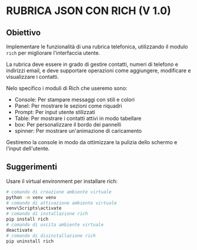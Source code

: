 # RUBRICA JSON CON RICH (V 1.0)
## Obiettivo

Implementare le funzionalità di una rubrica telefonica, utilizzando il modulo `rich` per migliorare l'interfaccia utente.

La rubrica deve essere in grado di gestire contatti, numeri di telefono e indirizzi email, e deve supportare operazioni come aggiungere, modificare e visualizzare i contatti.

Nelo specifico i moduli di Rich che useremo sono:

- Console: Per stampare messaggi con stili e colori
- Panel: Per mostrare le sezioni come riquadri
- Prompt: Per input utente stilizzati
- Table: Per mostrare i contatti attivi in modo tabellare
- box: Per personalizzare il bordo dei pannelli
- spinner: Per mostrare un'animazione di caricamento

Gestiremo la console in modo da ottimizzare la pulizia dello schermo e l'input dell'utente.

## Suggerimenti

Usare il virtual environment per installare rich:

```bash
# comando di creazione ambiente virtuale
python -m venv venv
# comando di attivazione ambiente virtuale
venv\Scripts\activate
# comando di installazione rich
pip install rich
# comando di uscita ambiente virtuale
deactivate
# comando di disinstallazione rich
pip uninstall rich
```

```python

```